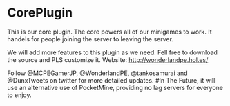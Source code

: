# CorePlugin
This is our core plugin. The core powers all of our minigames to work. It handels for people joining the server to leaving the server.

We will add more features to this plugin as we need. Fell free to download the source and PLS customize it.
Website: http://wonderlandpe.hol.es/

Follow @MCPEGamerJP, @WonderlandPE, @tankosamurai and @DunxTweets on twitter for more detailed updates.
#In The Future, it will use an alternative use of PocketMine, providing no lag servers for everyone to enjoy.
